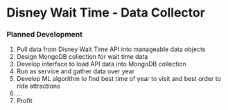 Disney Wait Time - Data Collector
=========================



### Planned Development
1. Pull data from Disney Wait Time API into manageable data objects
2. Design MongoDB collection for wait time data
3. Develop interface to load API data into MongoDB collection 
4. Run as service and gather data over year
5. Develop ML algorithm to find best time of year to visit and best order to ride attractions
6. ...
7. Profit
